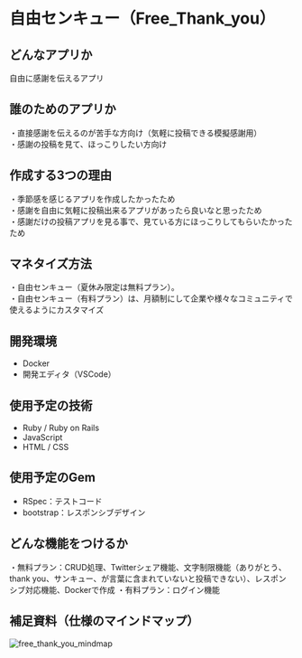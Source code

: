 # 自由センキュー（Free_Thank_you）

## どんなアプリか
自由に感謝を伝えるアプリ

## 誰のためのアプリか
・直接感謝を伝えるのが苦手な方向け（気軽に投稿できる模擬感謝用）  
・感謝の投稿を見て、ほっこりしたい方向け

## 作成する3つの理由
・季節感を感じるアプリを作成したかったため  
・感謝を自由に気軽に投稿出来るアプリがあったら良いなと思ったため  
・感謝だけの投稿アプリを見る事で、見ている方にほっこりしてもらいたかったため  

## マネタイズ方法
・自由センキュー（夏休み限定は無料プラン）。  
・自由センキュー（有料プラン）は、月額制にして企業や様々なコミュニティで使えるようにカスタマイズ

## 開発環境
- Docker
- 開発エディタ（VSCode）

## 使用予定の技術
- Ruby / Ruby on Rails
- JavaScript
- HTML / CSS

## 使用予定のGem
- RSpec：テストコード
- bootstrap：レスポンシブデザイン

## どんな機能をつけるか
・無料プラン：CRUD処理、Twitterシェア機能、文字制限機能（ありがとう、thank you、サンキュー、が言葉に含まれていないと投稿できない）、レスポンシブ対応機能、Dockerで作成
・有料プラン：ログイン機能

## 補足資料（仕様のマインドマップ）  
![free_thank_you_mindmap](https://user-images.githubusercontent.com/49696854/90827086-8aa5f700-e376-11ea-9900-d7137c347950.jpg)
